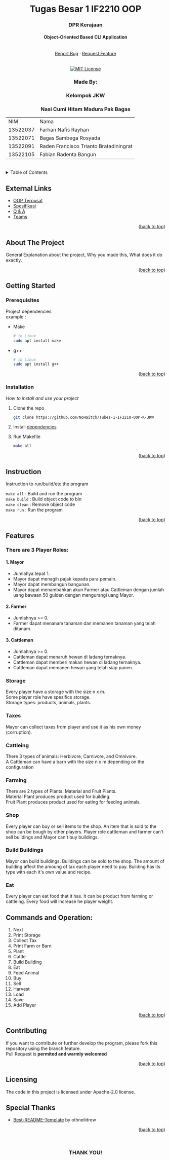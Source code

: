 <!-- Back to Top Link-->
<a name="readme-top"></a>


<br />
<div align="center">
  <h1 align="center">Tugas Besar 1 IF2210 OOP</h1>
  <p align="center">
    <h3>DPR Kerajaan</h3>
    <h4>Object-Oriented Based CLI Application</h4>
    <br/>
    <!-- IMAGE OR LOGO -->
    <!-- <img src="" alt="Project Logo // Team Picture // etc">
    <br/>
    <br/> -->
    <a href="https://github.com/NoHaitch/Tubes-IF2210-OOP-K-JKW/issues">Report Bug</a>
    ·
    <a href="https://github.com/NoHaitch/Tubes-IF2210-OOP-K-JKW/issues">Request Feature</a>
<br>
<br>

[![MIT License][license-shield]][license-url]

  </p>
</div>

<!-- CONTRIBUTOR -->
<div align="center" id="contributor">
  <strong>
    <h3>Made By:</h3>
    <h3>Kelompok JKW</h3>
    <h3>Nasi Cumi Hitam Madura Pak Bagas</h3>
    <table align="center">
      <tr>
        <td>NIM</td>
        <td>Nama</td>
      </tr>
      <tr>
        <td>13522037</td>
        <td>Farhan Nafis Rayhan</td>
      </tr>
      <tr>
        <td>13522071</td>
        <td>Bagas Sambega Rosyada</td>
      </tr>
      <tr>
        <td>13522091</td>
        <td>Raden Francisco Trianto Bratadiningrat</td>
      </tr>
      <tr>
        <td>13522105</td>
        <td>Fabian Radenta Bangun</td>
      </tr>
    </table>
  </strong>
  <br>
</div>



<!-- TABLE OF CONTENTS -->
<details>
  <summary>Table of Contents</summary>
  <ol>
    <li>
      <a href="#about-the-project">About The Project</a>
    </li>
    <li>
      <a href="#getting-started">Getting Started</a>
      <ul>
        <li><a href="#prerequisites">Prerequisites</a></li>
        <li><a href="#installation">Installation</a></li>
        <li><a href="#instruction">Instruction</a></li>
        <li>
        <details>
          <summary><a href="#features">Features</a></summary>
          <ol>
            <li><a href="#1-feature-x">Features - 1</a></li>
            <li><a href="#2-feature-y">Features - 2</a></li>
            <li><a href="#3-feature-z">Features - 3</a></li>
          </ol>
        </details>
        </li>
      </ul>
    </li>
    <li><a href="#contributing">Contributing</a></li>
    <li><a href="#license">License</a></li>
    <li><a href="#special-thanks">Special Thanks</a></li>
  </ol>
</details>

## External Links

- [OOP Terpusat](https://docs.google.com/spreadsheets/d/1hly7VjxXC-PRUI0mfJ4VQ-8vLoD-YTgQIJLWD_faFGc/edit#gid=979950684)
- [Spesifikasi](https://docs.google.com/document/d/1gE2ovBWM_tM1vGqDE-SwkdymLVizFfn40q2ru6dKhwA/edit)
- [Q & A](https://docs.google.com/spreadsheets/d/14NXvZLRUP9cBqQ6Pevrnx8OXSKGFGMd8wf7PCziSIqk/edit#gid=0)
- [Teams](https://docs.google.com/spreadsheets/d/185aduUJIXUticrgKBo6GVCaUpqxhtxCuDwZQzJUpmkk/edit#gid=0)

<p align="right">(<a href="#readme-top">back to top</a>)</p>

<!-- ABOUT THE PROJECT -->
## About The Project

General Explanation about the project, Why you made this, What does it do exactly.  

<!-- OPTIONAL LINK OR REFERENCE -->
<!-- <p align="center">
You can explore more on this link ... 
<br>
<a href="https://example.com"> <Strong>THIS LINK</Strong>
</a>
</p> -->

<p align="right">(<a href="#readme-top">back to top</a>)</p>


<!-- GETTING STARTED -->
## Getting Started

### Prerequisites

Project dependencies  
example :  

* Make 
  ```sh
  # in Linux
  sudo apt install make
  ```
* g++
  ```sh
  # in Linux
  sudo apt install g++
  ```

<p align="right">(<a href="#readme-top">back to top</a>)</p>

### Installation

_How to install and use your project_

1. Clone the repo
   ```sh
   git clone https://github.com/NoHaitch/Tubes-1-IF2210-OOP-K-JKW
   ```

2. Install [dependencies](#prerequisites)

3. Run Makefile
   ```sh
   make all
   ```


<p align="right">(<a href="#readme-top">back to top</a>)</p>

<!-- INSTURCTION -->
## Instruction
Instruction to run/build/etc the program  

`make all` : Build and run the program  
`make build` : Build object code to bin   
`make clean` : Remove object code   
`make run` : Run the program  


<p align="right">(<a href="#readme-top">back to top</a>)</p>

<!-- FEATURES -->
## Features 

### There are 3 Player Roles:
#### 1. Mayor  
- Jumlahya tepat 1.
- Mayor dapat menagih pajak kepada para pemain.
- Mayor dapat membangun bangunan.
- Mayor dapat menambahkan akun Farmer atau Cattleman dengan jumlah uang bawaan 50 gulden dengan mengurangi uang Mayor.
#### 2. Farmer  
- Jumlahnya >= 0.
- Farmer dapat menanam tanaman dan memanen tanaman yang telah ditanam.
#### 3. Cattleman  
- Jumlahnya >= 0.
- Cattleman dapat menaruh hewan di ladang ternaknya.
- Cattleman dapat memberi makan hewan di ladang ternaknya.
- Cattleman dapat memanen hewan yang telah siap panen.

### Storage

Every player have a storage with the size n x m.   
Some player role have spesifics storage.     
Storage types: products, animals, plants.

### Taxes

Mayor can collect taxes from player and use it as his own money (corruption).

### Cattleing

There 3 types of animals: Herbivore, Carnivore, and Omnivore.   
A Cattleman can have a barn with the size n x m depending on the configuration

### Farming

There are 2 types of Plants: Material and Fruit Plants.   
Material Plant produces product used for building.  
Fruit Plant produces product used for eating for feeding animals.  

### Shop

Every player can buy or sell items to the shop. An item that is sold to the shop can be bough by other players. Player role cattleman and farmer can't sell buildings and Mayor can't buy buildings.

### Build Buildings 

Mayor can build buildings. Buildings can be sold to the shop. The amount of building affect the amoung of tax each player need to pay. Building has its type with each it's own value and recipe. 

### Eat

Every player can eat food that it has. It can be product from farming or cattleing. Every food will increase he player weight.

## Commands and Operation:
1. Next
2. Print Storage
3. Collect Tax
4. Print Farm or Barn
5. Plant
6. Cattle
7. Build Building
8. Eat
9. Feed Animal
10. Buy
11. Sell
12. Harvest
13. Load
14. Save
15. Add Player


<p align="right">(<a href="#readme-top">back to top</a>)</p>


<!-- CONTRIBUTING -->
## Contributing

If you want to contribute or further develop the program, please fork this repository using the branch feature.  
Pull Request is **permited and warmly welcomed**

<p align="right">(<a href="#readme-top">back to top</a>)</p>



<!-- LICENSE -->
## Licensing

The code in this project is licensed under Apache-2.0 license.  


<!-- SPECIAL THANKS AND/OR CREDITS -->
## Special Thanks
- [Best-README-Template](https://github.com/othneildrew/Best-README-Template) by othneildrew

<p align="right">(<a href="#readme-top">back to top</a>)</p>

<br>
<h3 align="center"> THANK YOU! </h3>

<!-- MARKDOWN LINKS & IMAGES -->
[issues-url]: https://github.com/NoHaitch/Tubes-IF2210-OOP-K-JKW/issues
[license-shield]: https://img.shields.io/badge/License-Apache--2.0_license-yellow
[license-url]: https://github.com/NoHaitch/Tubes-IF2210-OOP-K-JKW/blob/main/LICENSE
